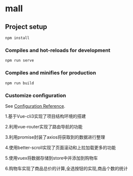 # mall

## Project setup
```
npm install
```

### Compiles and hot-reloads for development
```
npm run serve
```

### Compiles and minifies for production
```
npm run build
```

### Customize configuration
See [Configuration Reference](https://cli.vuejs.org/config/).




1.基于Vue-cli3实现了项目结构环境的搭建

2.利用vue-router实现了路由导航的功能

3.利用promise封装了axios将获取到的数据进行整理

4.使用better-scroll实现了页面滚动和上拉加载更多的功能

5.使用vuex将数据存储到store中并添加到购物车

6.购物车实现了商品总价的计算,全选按钮的实现,商品个数的统计
